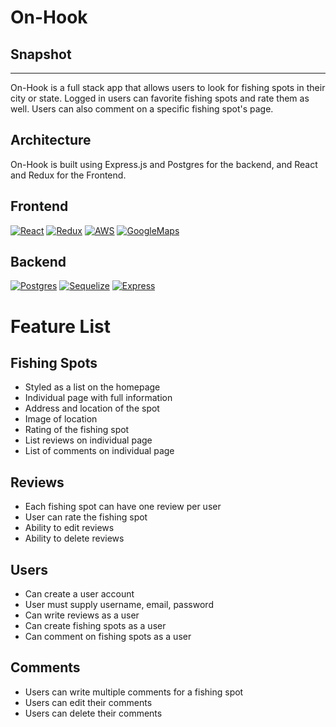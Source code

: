 # On-Hook

## Snapshot
----------------------------
On-Hook is a full stack app that allows users to look for fishing spots
in their city or state. Logged in users can favorite fishing spots and
rate them as well. Users can also comment on a specific fishing spot's
page.

## Architecture
On-Hook is built using Express.js and Postgres for the backend, and React and Redux for the
Frontend.

## Frontend
[![React][react-shield]][react-url]
[![Redux][redux-shield]][redux-url]
[![AWS][aws-shield]][aws-url]
[![GoogleMaps][maps-shield]][maps-url]

## Backend
[![Postgres][postgres-shield]][posgtres-url]
[![Sequelize][sequelize-shield]][sequelize-url]
[![Express][express-shield]][express-url]


# Feature List

## Fishing Spots
* Styled as a list on the homepage
* Individual page with full information
* Address and location of the spot
* Image of location
* Rating of the fishing spot
* List reviews on individual page
* List of comments on individual page

## Reviews
* Each fishing spot can have one review per user
* User can rate the fishing spot
* Ability to edit reviews
* Ability to delete reviews

## Users
* Can create a user account
* User must supply username, email, password
* Can write reviews as a user
* Can create fishing spots as a user
* Can comment on fishing spots as a user

## Comments
* Users can write multiple comments for a fishing spot
* Users can edit their comments
* Users can delete their comments


[site-url]: https://hauntbnb.herokuapp.com/

[node-shield]: https://img.shields.io/badge/-NODE-green?style=for-the-badge&logo=nodedotjs
[node-url]: https://nodejs.org/en
[javascript-shield]: https://img.shields.io/badge/JavaScript-323330?style=for-the-badge&logo=javascript&logoColor=F7DF1E
[javascript-url]: https://www.javascript.com/
[html-shield]: https://img.shields.io/badge/HTML5-E34F26?style=for-the-badge&logo=html5&logoColor=white
[html-url]: https://www.w3.org/html/
[css-shield]: https://img.shields.io/badge/CSS-239120?&style=for-the-badge&logo=css3&logoColor=white
[css-url]: https://www.w3.org/Style/CSS/Overview.en.html
[express-shield]: https://img.shields.io/badge/Express.js-404D59?style=for-the-badge&logo=express
[express-url]: https://expressjs.com/en/4x/api.html
[sequelize-shield]: https://img.shields.io/badge/sequelize-323330?style=for-the-badge&logo=sequelize&logoColor=blue
[sequelize-url]: https://sequelize.org/docs/v6/
[postgres-shield]: https://img.shields.io/badge/-POSTGRES-grey?style=for-the-badge&logo=postgresql
[posgtres-url]: https://www.postgresql.org/docs/12/index.html
[react-shield]: https://img.shields.io/badge/-REACT-blue?style=for-the-badge&logo=react
[react-url]: https://react.dev/
[redux-shield]: https://img.shields.io/badge/-REDUX-red?style=for-the-badge&logo=redux
[redux-url]: https://redux.js.org/
[aws-shield]: https://img.shields.io/badge/-AWSS3-yellow?style=for-the-badge&logo=amazonaws
[aws-url]: https://docs.aws.amazon.com/s3/index.html
[maps-shield]: https://img.shields.io/badge/-GOOGLEMAPS-green?style=for-the-badge&logo=googlemaps
[maps-url]: https://developers.google.com/maps/documentation